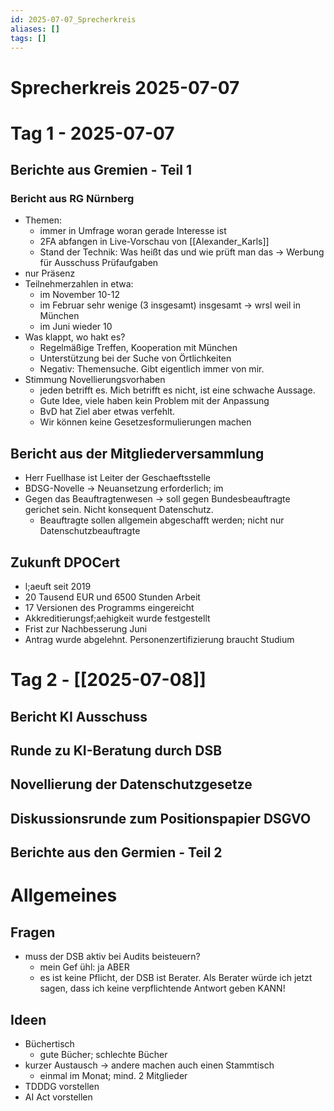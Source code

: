 ```yaml
---
id: 2025-07-07_Sprecherkreis
aliases: []
tags: []
---
```


# Sprecherkreis 2025-07-07

# Tag 1 - 2025-07-07

## Berichte aus Gremien - Teil 1

### Bericht aus RG Nürnberg

- Themen:
  - immer in Umfrage woran gerade Interesse ist
  - 2FA abfangen in Live-Vorschau von [[Alexander_Karls]]
  - Stand der Technik: Was heißt das und wie prüft man das -> Werbung für Ausschuss Prüfaufgaben
- nur Präsenz
- Teilnehmerzahlen in etwa:
  - im November 10-12
  - im Februar sehr wenige (3 insgesamt) insgesamt -> wrsl weil in München
  - im Juni wieder 10
- Was klappt, wo hakt es?
  - Regelmäßige Treffen, Kooperation mit München
  - Unterstützung bei der Suche von Örtlichkeiten
  - Negativ: Themensuche. Gibt eigentlich immer von mir.
- Stimmung Novellierungsvorhaben
  - jeden betrifft es. Mich betrifft es nicht, ist eine schwache Aussage.
  - Gute Idee, viele haben kein Problem mit der Anpassung
  - BvD hat Ziel aber etwas verfehlt.
  - Wir können keine Gesetzesformulierungen machen

## Bericht aus der Mitgliederversammlung

- Herr Fuellhase ist Leiter der Geschaeftsstelle
- BDSG-Novelle -> Neuansetzung erforderlich; im
- Gegen das Beauftragtenwesen -> soll gegen Bundesbeauftragte gerichet sein. Nicht konsequent Datenschutz.
  - Beauftragte sollen allgemein abgeschafft werden; nicht nur Datenschutzbeauftragte

## Zukunft DPOCert

- l;aeuft seit 2019
- 20 Tausend EUR und 6500 Stunden Arbeit
- 17 Versionen des Programms eingereicht
- Akkreditierungsf;aehigkeit wurde festgestellt
- Frist zur Nachbesserung Juni
- Antrag wurde abgelehnt. Personenzertifizierung braucht Studium

# Tag 2 - [[2025-07-08]]

## Bericht KI Ausschuss

## Runde zu KI-Beratung durch DSB

## Novellierung der Datenschutzgesetze

## Diskussionsrunde zum Positionspapier DSGVO

## Berichte aus den Germien - Teil 2

# Allgemeines

## Fragen

- muss der DSB aktiv bei Audits beisteuern?
  - mein Gef ühl: ja ABER
  - es ist keine Pflicht, der DSB ist Berater. Als Berater würde ich jetzt sagen, dass ich keine verpflichtende Antwort geben KANN!

## Ideen

- Büchertisch
  - gute Bücher; schlechte Bücher
- kurzer Austausch -> andere machen auch einen Stammtisch
  - einmal im Monat; mind. 2 Mitglieder
- TDDDG vorstellen
- AI Act vorstellen
